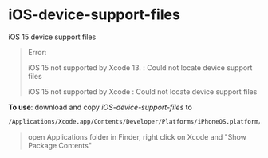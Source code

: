 # iOS-device-support-files
iOS 15 device support files

> Error:
>
> iOS 15 not supported by Xcode 13. : Could not locate device support files
>
> iOS 15 not supported by Xcode     : Could not locate device support files

**To use**: download and copy *iOS-device-support-files* to
```sh
/Applications/Xcode.app/Contents/Developer/Platforms/iPhoneOS.platform/DeviceSupport
```
> open Applications folder in Finder, right click on Xcode and "Show Package Contents"
